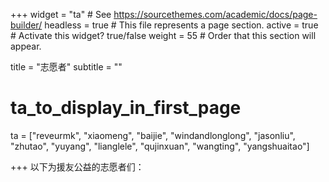 +++
widget = "ta"  # See https://sourcethemes.com/academic/docs/page-builder/
headless = true  # This file represents a page section.
active = true  # Activate this widget? true/false
weight = 55  # Order that this section will appear.

title = "志愿者"
subtitle = ""

# ta_to_display_in_first_page
ta = ["reveurmk", "xiaomeng", "baijie",  "windandlonglong", "jasonliu", "zhutao", "yuyang", "lianglele", "qujinxuan", "wangting", "yangshuaitao"]  


  
  
+++
以下为援友公益的志愿者们：
